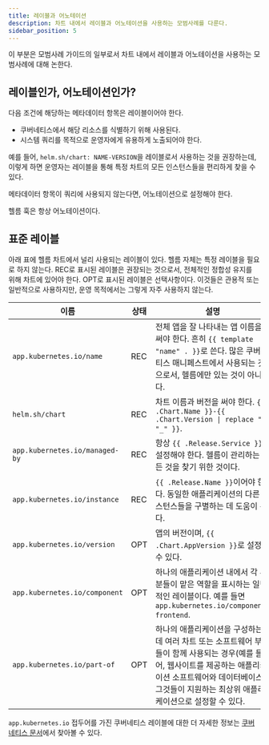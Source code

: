 ```yaml
---
title: 레이블과 어노테이션
description: 차트 내에서 레이블과 어노테이션을 사용하는 모범사례를 다룬다.
sidebar_position: 5
---
```


이 부분은 모범사례 가이드의 일부로서 차트 내에서 레이블과 어노테이션을 사용하는 모범사례에 대해 논한다.

## 레이블인가, 어노테이션인가?

다음 조건에 해당하는 메타데이터 항목은 레이블이어야 한다.

- 쿠버네티스에서 해당 리소스를 식별하기 위해 사용된다.
- 시스템 쿼리를 목적으로 운영자에게 유용하게 노출되어야 한다.

예를 들어, `helm.sh/chart: NAME-VERSION`을 레이블로서 사용하는 것을 권장하는데,
이렇게 하면 운영자는 레이블을 통해 특정 차트의 모든 인스턴스들을 편리하게 찾을 수 있다.

메타데이터 항목이 쿼리에 사용되지 않는다면, 어노테이션으로 설정해야 한다.

헬름 훅은 항상 어노테이션이다.

## 표준 레이블

아래 표에 헬름 차트에서 널리 사용되는 레이블이 있다.
헬름 자체는 특정 레이블을 필요로 하지 않는다.
REC로 표시된 레이블은 권장되는 것으로서, 전체적인 정합성 유지를 위해 차트에 있어야 한다.
OPT로 표시된 레이블은 선택사항이다.
이것들은 관용적 또는 일반적으로 사용하지만, 운영 목적에서는 그렇게 자주 사용하지 않는다.

이름|상태|설명
-----|------|----------
`app.kubernetes.io/name` | REC | 전체 앱을 잘 나타내는 앱 이름을 써야 한다. 흔히 `{{ template "name" . }}`로 쓴다. 많은 쿠버네티스 매니페스트에서 사용되는 것으로서, 헬름에만 있는 것이 아니다.
`helm.sh/chart` | REC | 차트 이름과 버전을 써야 한다. `{{ .Chart.Name }}-{{ .Chart.Version \| replace "+" "_" }}`.
`app.kubernetes.io/managed-by` | REC | 항상 `{{ .Release.Service }}`로 설정해야 한다. 헬름이 관리하는 모든 것을 찾기 위한 것이다.
`app.kubernetes.io/instance` | REC | `{{ .Release.Name }}`이어야 한다. 동일한 애플리케이션의 다른 인스턴스들을 구별하는 데 도움이 된다.
`app.kubernetes.io/version` | OPT | 앱의 버전이며, `{{ .Chart.AppVersion }}`로 설정할 수 있다.
`app.kubernetes.io/component` | OPT | 하나의 애플리케이션 내에서 각 부분들이 맡은 역할을 표시하는 일반적인 레이블이다. 예를 들면 `app.kubernetes.io/component: frontend`.
`app.kubernetes.io/part-of` | OPT | 하나의 애플리케이션을 구성하는 데 여러 차트 또는 소프트웨어 부분들이 함께 사용되는 경우(예를 들어, 웹사이트를 제공하는 애플리케이션 소프트웨어와 데이터베이스), 그것들이 지원하는 최상위 애플리케이션으로 설정할 수 있다.

`app.kubernetes.io` 접두어를 가진 쿠버네티스 레이블에 대한 더 자세한 정보는
[쿠버네티스 문서](https://kubernetes.io/docs/concepts/overview/working-with-objects/common-labels/)에서 찾아볼 수 있다.
